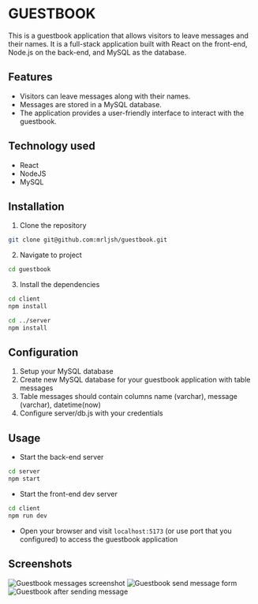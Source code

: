 # GUESTBOOK 

This is a guestbook application that allows visitors to leave messages and their names. It is a full-stack application built with React on the front-end, Node.js on the back-end, and MySQL as the database.

## Features 

- Visitors can leave messages along with their names.
- Messages are stored in a MySQL database.
- The application provides a user-friendly interface to interact with the guestbook.

## Technology used

- React
- NodeJS
- MySQL

## Installation

1. Clone the repository

```bash
git clone git@github.com:mrljsh/guestbook.git
```

2. Navigate to project 

```bash
cd guestbook
```

3. Install the dependencies 

```bash
cd client
npm install
```

```bash
cd ../server
npm install
```

## Configuration

1. Setup your MySQL database
2. Create new MySQL database for your guestbook application with table messages
3. Table messages should contain columns name (varchar), message (varchar), datetime(now)
4. Configure server/db.js with your credentials

## Usage

- Start the back-end server
```bash 
cd server
npm start
```

- Start the front-end dev server
```bash 
cd client
npm run dev
```

- Open your browser and visit `localhost:5173` (or use port that you configured) to access the guestbook application


## Screenshots

![Guestbook messages screenshot](https://i.postimg.cc/DZXdGFdb/Screenshot-2023-05-27-at-15-20-38-Guestbook.png)
![Guestbook send message form](https://i.postimg.cc/bvM9ddbh/Screenshot-2023-05-27-at-15-22-36-Guestbook.png)
![Guestbook after sending message](https://i.postimg.cc/BvtCq2jp/Screenshot-2023-05-27-at-15-22-50-Guestbook.png)